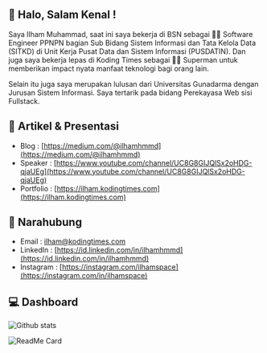 ## 👋 Halo, Salam Kenal !
Saya Ilham Muhammad, saat ini saya bekerja di BSN sebagai :man_technologist: Software Engineer PPNPN bagian Sub Bidang Sistem Informasi dan Tata Kelola Data (SITKD) di Unit Kerja Pusat Data dan Sistem Informasi (PUSDATIN). Dan juga saya bekerja lepas di Koding Times sebagai :vampire_man: Superman untuk memberikan impact nyata manfaat teknologi bagi orang lain.

Selain itu juga saya merupakan lulusan dari Universitas Gunadarma dengan Jurusan Sistem Informasi. Saya tertarik pada bidang Perekayasa Web sisi Fullstack.

## :art: Artikel & Presentasi
  - Blog : [https://medium.com/@ilhamhmmd](https://medium.com/@ilhamhmmd)
  - Speaker : [https://www.youtube.com/channel/UC8G8GIJQlSx2oHDG-qjaUEg](https://www.youtube.com/channel/UC8G8GIJQlSx2oHDG-qjaUEg)
  - Portfolio : [https://ilham.kodingtimes.com](https://ilham.kodingtimes.com)

## 💬 Narahubung
  - Email : [ilham@kodingtimes.com](mailto:ilham@kodingtimes.com)
  - LinkedIn : [https://id.linkedin.com/in/ilhamhmmd](https://id.linkedin.com/in/ilhamhmmd)
  - Instagram : [https://instagram.com/ilhamspace](https://instagram.com/in/ilhamspace)
  
## :computer: Dashboard

![Github stats](https://github-readme-stats.vercel.app/api?username=ilhamhmmd)

![ReadMe Card](https://github-readme-stats.vercel.app/api/pin/?username=ilhamhmmd&repo=android-java-qnowpets)
